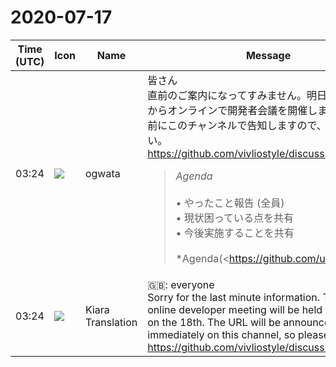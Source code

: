 # 2020-07-17

|Time (UTC)|Icon|Name|Message|
|---|---|---|---|
|03:24|![](https://avatars.slack-edge.com/2019-11-22/845042642576_070441337abaca9fb7b3_72.png)|ogwata|皆さん<br>直前のご案内になってすみません。明日、18日14時からオンラインで開発者会議を開催します。URLは直前にこのチャンネルで告知しますので、ご参集ください。<br><https://github.com/vivliostyle/discussion/issues/69><br><blockquote>*Agenda*<br><br>• やったこと報告 (全員)<br>• 現状困っている点を共有<br>• 今後実施することを共有<br><br>*Agenda(<https://github.com/uetchy|@uetchy>)*<br><br>• React Vivliostyle<br>    • 2.1リリース<br>    • Storybookでデバッグが楽になった<br>    • 求めている貢献<br>        • ReactベースのUIコンポーネント<br>            • <https://github.com/takanakahiko|@takanakahiko> がメンテナー<br>        • Pubへのポート<br>        • Vivliostyle CLIのプレビューUIを置き換える<br>        • 公式サイトに掲載<br>• Awesome Vivliostyle<br>    • 求めている貢献<br>        • 抜けがあったらPRを送って欲しい<br>• VFM<br>    • npmにリリースした<br>    • Issueをstageでラベリングした<br>    • 公式サイト作った<br>    • そろそろv1.0.0リリースする（betaの機能が取り込まれる）<br>    • 求めている貢献<br>        • zeroの議論に参加する<br>        • alphaを実装してPR送る<br>        • betaを実際に使ってテストしバグを報告する<br>        • 公式サイトに掲載<br>• Vivliostyle Themes<br>    • 公式テーマを管理するリポジトリであると同時に、サードパーティテーマへの誘導も兼ねる<br>    • 自作テーマの見栄えをローカルでテスト&amp;パッケージのバリデーションができるツール `vivliostyle-theme-scripts` を公開した<br>    • 自作テーマのテンプレートを生成できるツール `create-vivliostyle-theme` を公開した<br>    • mshinyu作の銀河鉄道テーマをBunkoとしてリリース<br>    • Slideテーマをリリース<br>    • デザインガイドドラフトを公開<br>    • <https://github.com/yamasy1549|@yamasy1549> の学術論文用スタイルを公式テーマとして採用予定（作業中 <https://github.com/yamasy1549|@yamasy1549> ）<br>    • <https://github.com/akabekobeko|@akabekobeko> と<https://github.com/spring-raining|@spring-raining>作の同人誌テーマを公式テーマとして採用予定（作業中 <https://github.com/spring-raining|@spring-raining> <https://github.com/akabekobeko|@akabekobeko> ）<br>    • メンテナーは<https://github.com/uetchy|@uetchy>と<https://github.com/yamasy1549|@yamasy1549>（時間があれば<https://github.com/spring-raining|@spring-raining>）<br>    • 求めている貢献<br>        • 自作テーマをガイドに合わせて修正して公式テーマとして採用<br>        • 自作テーマをサードパーティテーマとしてnpmにpublishしていく<br>        • テーマ関連ツールの開発<br>        • テーマを使って本を書いてテーマの難点を報告する<br>        • テーマを作ってみてデザインガイドの微妙な点を改善していく<br>        • 公式サイトに掲載<br>        • テーマギャラリー構築<br>• Vivliostyle CLI 3.0<br>    • Changes<br>        • manifest.jsonベースの新ビルドシステム<br>        • vivliostyle.config.jsサポート<br>        • プレビューの自動リビルド・自動更新<br>        • initコマンド<br>        • VFMネイティブサポート<br>        • テーマパッケージのサポート<br>        • 綺麗なUI<br>    • リリース時期<br>        • VFM v1.0.0リリース後<br>    • 必要な貢献<br>        • 使ってみてバグ報告<br>        • ドキュメント書く(ドキュメントチーム)<br>• Create Book<br>    • 秒で本が作れる<br>    • VFMとCLIが正式リリースしたら正式リリースしてPRする<br>    • 必要な貢献<br>        • 使ってみてバグ報告<br>        • 紹介記事を書く<br>        • 公式サイト更新 (ドキュメントチーム)<br>        • ドキュメント書く(ドキュメントチーム)<br>• Vivliostyle Core<br>    • rollupからmicrobundleに移行<br>        • Reactもmicrobundleを使用<br>    • resourcesをts bundle化<br>    • テストパッケージを引越ししてdepsをシェイプアップ<br>    • 必要な貢献<br>        • CSS Grid Layout<br>        • vgen: window以外のviewportサポート（固定幅div内にCoreViewerが適切に収まるようにしたい；現状は飛び出る）<br>• メンテナー<br><br>*Full minutes*<br><br>*Present:*<br><br>• <https://github.com/MurakamiShinyu|@MurakamiShinyu><br>• <https://github.com/ogwata|@ogwata><br>• <https://github.com/spring-raining|@spring-raining><br>• <https://github.com/uetchy|@uetchy><br>• <https://github.com/yamasy1549|@yamasy1549><br>• <https://github.com/youchan|@youchan><br>• <https://github.com/takanakahiko|@takanakahiko><br>• <https://github.com/akabekobeko|@akabekobeko><br><br>*Regrets:*<br><br>*Scribe:* <https://github.com/akabekobeko|@akabekobeko></blockquote>|
|03:24|![](https://avatars.slack-edge.com/2019-08-21/732685848020_f3f20736795184660348_72.png)|Kiara Translation|🇬🇧: everyone<br>Sorry for the last minute information. Tomorrow, an online developer meeting will be held from 14:00 on the 18th. The URL will be announced immediately on this channel, so please join us.<br><https://github.com/vivliostyle/discussion/issues/69>|
